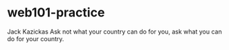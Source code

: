# web101-practice

Jack Kazickas
Ask not what your country can do for you, ask what you can do for your country.